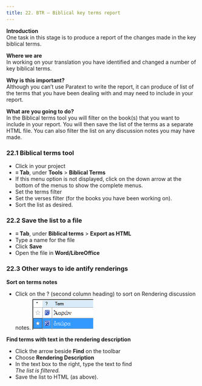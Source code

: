 ```yaml
---
title: 22. BTR – Biblical key terms report
---
```

**Introduction**  
One task in this stage is to produce a report of the changes made in the key biblical terms.

**Where we are**  
In working on your translation you have identified and changed a number of key biblical terms.

**Why is this important?**  
Although you can’t use Paratext to write the report, it can produce of list of the terms that you have been dealing with and may need to include in your report.

**What are you going to do?**  
In the Biblical terms tool you will filter on the book(s) that you want to include in your report. You will then save the list of the terms as a separate HTML file. You can also filter the list on any discussion notes you may have made.

### 22.1 Biblical terms tool

-   Click in your project
-   **≡ Tab**, under **Tools** \> **Biblical Terms**
-   If this menu option is not displayed, click on the down arrow at the bottom of the menus to show the complete menus.
-   Set the terms filter
-   Set the verses filter (for the books you have been working on).
-   Sort the list as desired.

### 22.2 Save the list to a file

-   **≡ Tab**, under **Biblical terms** \> **Export as HTML**
-   Type a name for the file
-   Click **Save**
-   Open the file in **Word/LibreOffice**

### 22.3 Other ways to ide antify renderings

**Sort on terms notes**  
-   Click on the ? (second column heading) to sort on Rendering discussion notes.
    ![wordml://117.png](../media/6c4f35b0e14754c7409aaccbb53f1e26.png)

**Find terms with text in the rendering description**  
-   Click the arrow beside **Find** on the toolbar
-   Choose **Rendering Description**
-   In the text box to the right, type the text to find  
    *The list is filtered.*
-   Save the list to HTML (as above).
